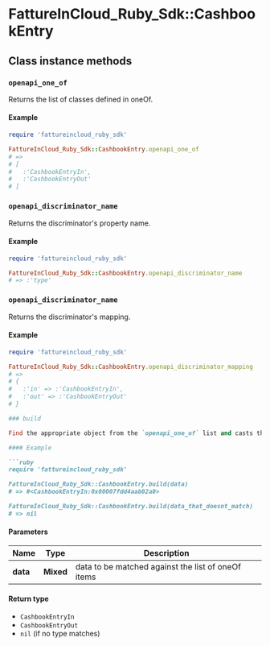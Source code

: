 # FattureInCloud_Ruby_Sdk::CashbookEntry

## Class instance methods

### `openapi_one_of`

Returns the list of classes defined in oneOf.

#### Example

```ruby
require 'fattureincloud_ruby_sdk'

FattureInCloud_Ruby_Sdk::CashbookEntry.openapi_one_of
# =>
# [
#   :'CashbookEntryIn',
#   :'CashbookEntryOut'
# ]
```

### `openapi_discriminator_name`

Returns the discriminator's property name.

#### Example

```ruby
require 'fattureincloud_ruby_sdk'

FattureInCloud_Ruby_Sdk::CashbookEntry.openapi_discriminator_name
# => :'type'
```

### `openapi_discriminator_name`

Returns the discriminator's mapping.

#### Example

```ruby
require 'fattureincloud_ruby_sdk'

FattureInCloud_Ruby_Sdk::CashbookEntry.openapi_discriminator_mapping
# =>
# {
#   :'in' => :'CashbookEntryIn',
#   :'out' => :'CashbookEntryOut'
# }

### build

Find the appropriate object from the `openapi_one_of` list and casts the data into it.

#### Example

```ruby
require 'fattureincloud_ruby_sdk'

FattureInCloud_Ruby_Sdk::CashbookEntry.build(data)
# => #<CashbookEntryIn:0x00007fdd4aab02a0>

FattureInCloud_Ruby_Sdk::CashbookEntry.build(data_that_doesnt_match)
# => nil
```

#### Parameters

| Name | Type | Description |
| ---- | ---- | ----------- |
| **data** | **Mixed** | data to be matched against the list of oneOf items |

#### Return type

- `CashbookEntryIn`
- `CashbookEntryOut`
- `nil` (if no type matches)

